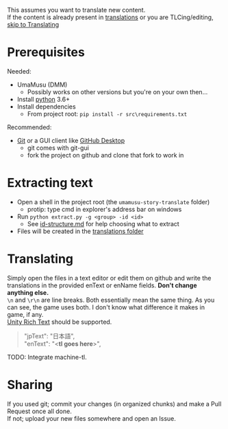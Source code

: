 This assumes you want to translate new content.  
If the content is already present in [translations](translations/) or you are TLCing/editing, [skip to Translating](#Translating)

# Prerequisites

Needed:
- UmaMusu (DMM)
    - Possibly works on other versions but you're on your own then...
- Install [python](https://www.python.org/downloads/) 3.6+
- Install dependencies
    - From project root: `pip install -r src\requirements.txt`

Recommended:    
- [Git](https://git-scm.com/downloads) or a GUI client like [GitHub Desktop](https://desktop.github.com/)
    - git comes with git-gui
    - fork the project on github and clone that fork to work in

# Extracting text

- Open a shell in the project root (the `umamusu-story-translate` folder)
    - protip: type cmd in explorer's address bar on windows
- Run `python extract.py -g <group> -id <id>`
    - See [id-structure.md](id-structure.md) for help choosing what to extract
- Files will be created in the [translations folder](translations/)

# Translating

Simply open the files in a text editor or edit them on github and write the translations in the provided enText or enName fields.
**Don't change anything else.**  
`\n` and `\r\n` are line breaks. Both essentially mean the same thing.
As you can see, the game uses both. I don't know what difference it makes in game, if any.  
[Unity Rich Text](https://docs.unity3d.com/Packages/com.unity.ugui@1.0/manual/StyledText.html) should be supported.

> "jpText": "日本語",  
> "enText": "\<**tl goes here**\>",

TODO: Integrate machine-tl. 

# Sharing

If you used git; commit your changes (in organized chunks) and make a Pull Request once all done.  
If not; upload your new files somewhere and open an Issue.
